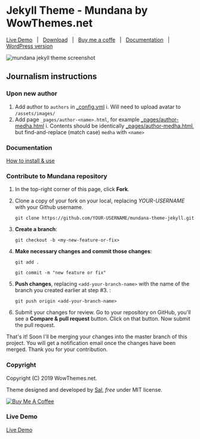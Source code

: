 # Jekyll Theme - Mundana by WowThemes.net

[Live Demo](https://wowthemesnet.github.io/mundana-theme-jekyll/) &nbsp; | &nbsp;
[Download](https://github.com/wowthemesnet/mundana-theme-jekyll/archive/master.zip) &nbsp; | &nbsp;
[Buy me a coffe](https://www.wowthemes.net/donate/) &nbsp; |
&nbsp; [Documentation](https://bootstrapstarter.com/mundana-theme-jekyll/) &nbsp; | &nbsp;
[WordPress version](https://www.wowthemes.net/themes/mundana-wordpress/)

![mundana jekyll theme screenshot](assets/images/screenshot.jpg)

## Journalism instructions

### Upon new author

1. Add author to `authors` in [_config.yml](_config.yml)
   i. Will need to upload avatar to `/assets/images/`
2. Add page `_pages/author-<name>.html`, for example [_pages/author-medha.html](_pages/author-medha.html)
   i. Contents should be identically [_pages/author-medha.html](_pages/author-medha.html),
   but find-and-replace (match case) `medha` with `<name>`

### Documentation

[How to install & use](https://bootstrapstarter.com/bootstrap-templates/mundana-theme-jekyll/)

### Contribute to Mundana repository

1. In the top-right corner of this page, click **Fork**.

2. Clone a copy of your fork on your local, replacing *YOUR-USERNAME* with your Github username.

   `git clone https://github.com/YOUR-USERNAME/mundana-theme-jekyll.git`

3. **Create a branch**:

   `git checkout -b <my-new-feature-or-fix>`

4. **Make necessary changes and commit those changes**:

   `git add .`

   `git commit -m "new feature or fix"`

5. **Push changes**, replacing `<add-your-branch-name>` with the name of the branch you created earlier at step #3. :

   `git push origin <add-your-branch-name>`

6. Submit your changes for review. Go to your repository on GitHub, you'll see a **Compare & pull request** button.
   Click on that button. Now submit the pull request.

That's it! Soon I'll be merging your changes into the master branch of this project. You will get a notification email
once the changes have been merged. Thank you for your contribution.

### Copyright

Copyright (C) 2019 WowThemes.net.

Theme designed and developed by [Sal](https://www.wowthemes.net), *free* under MIT license.

<a href="https://www.wowthemes.net/donate/" target="_blank"><img src="https://www.buymeacoffee.com/assets/img/custom_images/orange_img.png" alt="Buy Me A Coffee" style="height: auto !important;width: auto !important;" ></a>

### Live Demo

[Live Demo](https://wowthemesnet.github.io/mundana-theme-jekyll/)
